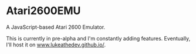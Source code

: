 # Atari2600EMU
A JavaScript-based Atari 2600 Emulator.

This is currently in pre-alpha and I'm constantly adding features. Eventually, I'll host it on www.lukeathedev.github.io/.
